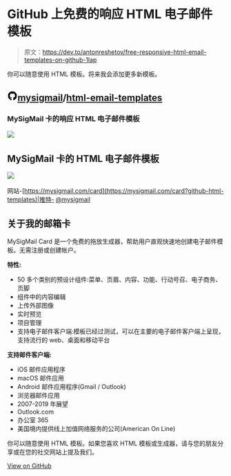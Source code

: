 # GitHub 上免费的响应 HTML 电子邮件模板

> 原文：<https://dev.to/antonreshetov/free-responsive-html-email-templates-on-github-1lap>

你可以随意使用 HTML 模板。将来我会添加更多新模板。

## ![GitHub logo](img/75095a8afc1e0f207cda715962e75c8d.png)[mysigmail](https://github.com/mysigmail)/[html-email-templates](https://github.com/mysigmail/html-email-templates)

### MySigMail 卡的响应 HTML 电子邮件模板

<article class="markdown-body entry-content container-lg" itemprop="text">

[![](img/ee049ad4035c0823231001dd9025a6fe.png)](https://github.com/mysigmail/html-email-templates./logo.png)

## MySigMail 卡的 HTML 电子邮件模板

[![](img/0ecd026d613d43fadb38d765343959b9.png)](https://github.com/mysigmail/html-email-templates./preview.gif)

网站-[https://mysigmail.com/card](https://mysigmail.com/card?github-html-templates)|推特- [@mysigmail](https://twitter.com/mysigmail)

## 关于我的邮箱卡

MySigMail Card 是一个免费的拖放生成器，帮助用户直观快速地创建电子邮件模板。无需注册或创建帐户。

**特性:**

*   50 多个类别的预设计组件:菜单、页眉、内容、功能、行动号召、电子商务、页脚
*   组件中的内容编辑
*   上传外部图像
*   实时预览
*   项目管理
*   支持电子邮件客户端:模板已经过测试，可以在主要的电子邮件客户端上呈现，支持流行的 web、桌面和移动平台

**支持邮件客户端:**

*   iOS 邮件应用程序
*   macOS 邮件应用
*   Android 邮件应用程序(Gmail / Outlook)
*   浏览器邮件应用
*   2007-2019 年展望
*   Outlook.com
*   办公室 365
*   美国境内提供线上加值网络服务的公司(American On Line)

你可以随意使用 HTML 模板。如果您喜欢 HTML 模板或生成器，请与您的朋友分享或在您的社交网站上提及我们。

</article>

[View on GitHub](https://github.com/mysigmail/html-email-templates)